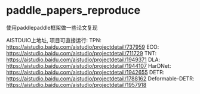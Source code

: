 # paddle_papers_reproduce
使用paddlepaddle框架做一些论文复现

AISTDUIO上地址, 项目可直接运行:
TPN: https://aistudio.baidu.com/aistudio/projectdetail/737959
ECO: https://aistudio.baidu.com/aistudio/projectdetail/711729
TNT: https://aistudio.baidu.com/aistudio/projectdetail/1949371
DLA: https://aistudio.baidu.com/aistudio/projectdetail/1944107
HarDNet: https://aistudio.baidu.com/aistudio/projectdetail/1942655
DETR: https://aistudio.baidu.com/aistudio/projectdetail/1788162
Deformable-DETR: https://aistudio.baidu.com/aistudio/projectdetail/1957918
